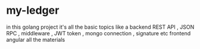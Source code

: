 # my-ledger

in this golang project 
it's all the basic topics
like a 
backend REST API , JSON RPC , middleware , JWT token , mongo connection , signature etc
frontend angular all the materials
